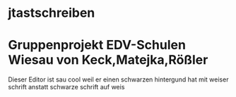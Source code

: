 jtastschreiben
==============

Gruppenprojekt EDV-Schulen Wiesau von Keck,Matejka,Rößler
=================================================================
 Dieser Editor ist sau cool weil er einen schwarzen hintergund hat mit weiser schrift anstatt schwarze schrift auf weis
